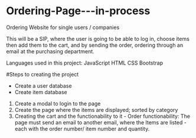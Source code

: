 # Ordering-Page---in-process

Ordering Website for single users / companies

This will be a SIP, where the user is going to be able to log in, choose items then add them to the cart, and by sending the order, ordering through an email at the purchasing department.

Languages used in this project:
  JavaScript
  HTML
  CSS
    Bootstrap
  
#Steps to creating the project
  - Create a user database
  - Create item database
  1. Create a modal to login to the page
  2. Create the page where the items are displayed; sorted by category
  3. Creating the cart and the functionability to it
    - Order functionability: The page must send an email to another email, where the Items are listed - each with the order number/ item number and quantity.
